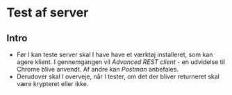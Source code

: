 # Test af server

## Intro
- Før I kan teste server skal I have have et værktøj installeret, som kan agere klient. I gennemgangen vil *Advanced REST client* - en udvidelse til Chrome blive anvendt. Af andre kan *Postman* anbefales. 
- Derudover skal I overveje, når I tester, om det der bliver returneret skal være krypteret eller ikke. 
